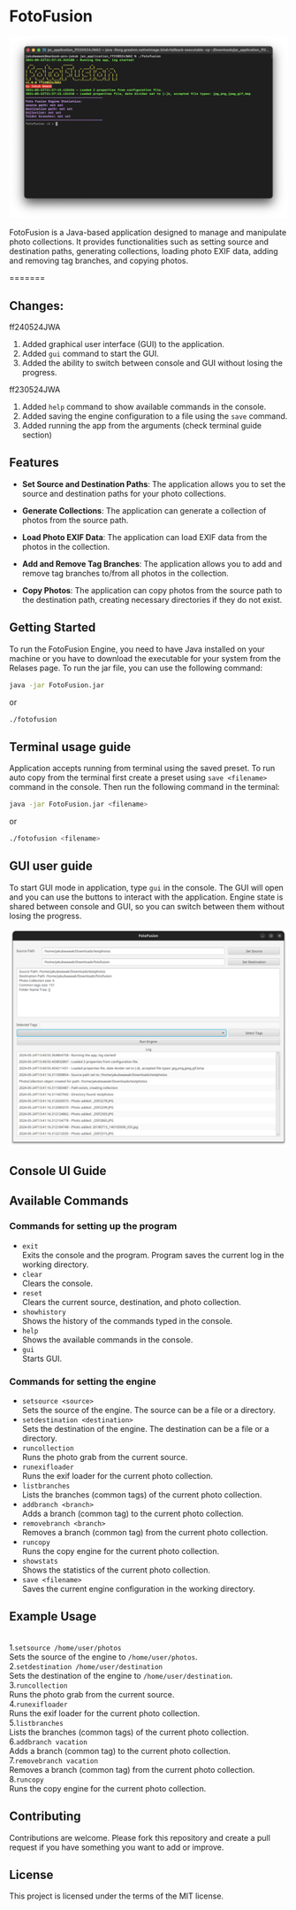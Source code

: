 # FotoFusion

![ff_sc1.png](./readme_resources/ff_sc1.png)

FotoFusion is a Java-based application designed to manage and manipulate photo collections. It provides functionalities such as setting source and destination paths, generating collections, loading photo EXIF data, adding and removing tag branches, and copying photos.

=======
## Changes:

ff240524JWA
1. Added graphical user interface (GUI) to the application.
2. Added `gui` command to start the GUI.
3. Added the ability to switch between console and GUI without losing the progress.

ff230524JWA
1. Added `help` command to show available commands in the console.
2. Added saving the engine configuration to a file using the `save` command.
3. Added running the app from the arguments (check terminal guide section)

## Features

- **Set Source and Destination Paths**: The application allows you to set the source and destination paths for your photo collections.

- **Generate Collections**: The application can generate a collection of photos from the source path.

- **Load Photo EXIF Data**: The application can load EXIF data from the photos in the collection.

- **Add and Remove Tag Branches**: The application allows you to add and remove tag branches to/from all photos in the collection.

- **Copy Photos**: The application can copy photos from the source path to the destination path, creating necessary directories if they do not exist.

## Getting Started

To run the FotoFusion Engine, you need to have Java installed on your machine or you have to download the executable for your system from the Relases page.
To run the jar file, you can use the following command:

```bash
java -jar FotoFusion.jar
```
or
```bash
./fotofusion
```

## Terminal usage guide

Application accepts running from terminal using the saved preset. To run auto copy from the terminal first 
create a preset using `save <filename>` command in the console. Then run the following command in the terminal:

```bash
java -jar FotoFusion.jar <filename>
```
or
```bash
./fotofusion <filename>
```
## GUI user guide

To start GUI mode in application, type `gui` in the console. The GUI will open and you can use the buttons to interact with the application.
Engine state is shared between console and GUI, so you can switch between them without losing the progress.

![ff_sc2.png](./readme_resources/ff_sc2.png)

## Console UI Guide
## Available Commands

### Commands for setting up the program
- `exit`<br>
  Exits the console and the program. Program saves the current log in the working directory.
- `clear`<br>
  Clears the console.
- `reset`<br>
  Clears the current source, destination, and photo collection.
- `showhistory`<br>
  Shows the history of the commands typed in the console.
- `help`<br>
  Shows the available commands in the console.
- `gui`<br>
    Starts GUI.
### Commands for setting the engine
- `setsource <source>`<br>
  Sets the source of the engine. The source can be a file or a directory.
- `setdestination <destination>`<br>
  Sets the destination of the engine. The destination can be a file or a directory.
- `runcollection`<br>
  Runs the photo grab from the current source.
- `runexifloader`<br>
  Runs the exif loader for the current photo collection.
- `listbranches`<br>
  Lists the branches (common tags) of the current photo collection.
- `addbranch <branch>`<br>
  Adds a branch (common tag) to the current photo collection.
- `removebranch <branch>`<br>
  Removes a branch (common tag) from the current photo collection.
- `runcopy`<br>
  Runs the copy engine for the current photo collection.
- `showstats`<br>
  Shows the statistics of the current photo collection.
- `save <filename>`<br>
  Saves the current engine configuration in the working directory.

## Example Usage
<br>1.`setsource /home/user/photos`<br>
Sets the source of the engine to `/home/user/photos`.
<br>2.`setdestination /home/user/destination`<br>
Sets the destination of the engine to `/home/user/destination`.
<br>3.`runcollection`<br>
Runs the photo grab from the current source.
<br>4.`runexifloader`<br>
Runs the exif loader for the current photo collection.
<br>5.`listbranches`<br>
Lists the branches (common tags) of the current photo collection.
<br>6.`addbranch vacation`<br>
Adds a branch (common tag) to the current photo collection.
<br>7.`removebranch vacation`<br>
Removes a branch (common tag) from the current photo collection.
<br>8.`runcopy`<br>
Runs the copy engine for the current photo collection.
## Contributing

Contributions are welcome. Please fork this repository and create a pull request if you have something you want to add or improve.

## License

This project is licensed under the terms of the MIT license.